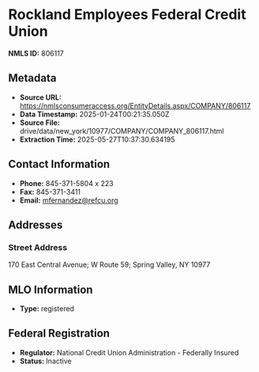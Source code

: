 # Rockland Employees Federal Credit Union

**NMLS ID:** 806117

## Metadata
- **Source URL:** https://nmlsconsumeraccess.org/EntityDetails.aspx/COMPANY/806117
- **Data Timestamp:** 2025-01-24T00:21:35.050Z
- **Source File:** drive/data/new_york/10977/COMPANY/COMPANY_806117.html
- **Extraction Time:** 2025-05-27T10:37:30.634195

## Contact Information
- **Phone:** 845-371-5804 x 223
- **Fax:** 845-371-3411
- **Email:** mfernandez@refcu.org

## Addresses
### Street Address
170 East Central Avenue; W Route 59; Spring Valley, NY 10977

## MLO Information
- **Type:** registered

## Federal Registration
- **Regulator:** National Credit Union Administration - Federally Insured
- **Status:** Inactive
